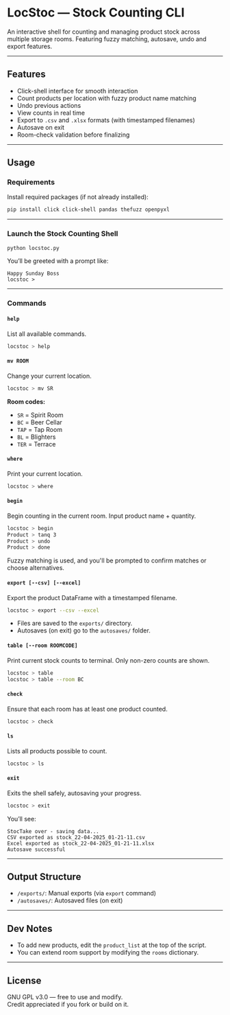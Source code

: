 #  LocStoc — Stock Counting CLI

An interactive shell for counting and managing product stock across multiple storage rooms. Featuring fuzzy matching, autosave, undo and export features.

---

##  Features

-  Click-shell interface for smooth interaction
-  Count products per location with fuzzy product name matching
-  Undo previous actions
-  View counts in real time
-  Export to `.csv` and `.xlsx` formats (with timestamped filenames)
-  Autosave on exit
-  Room-check validation before finalizing

---

##  Usage

###  Requirements

Install required packages (if not already installed):

```bash
pip install click click-shell pandas thefuzz openpyxl
```

---

###  Launch the Stock Counting Shell

```bash
python locstoc.py
```

You’ll be greeted with a prompt like:

```
Happy Sunday Boss
locstoc >
```

---

###  Commands

#### `help`

List all available commands.

```bash
locstoc > help
```

#### `mv ROOM`

Change your current location.

```bash
locstoc > mv SR
```

**Room codes:**
- `SR` = Spirit Room  
- `BC` = Beer Cellar  
- `TAP` = Tap Room  
- `BL` = Blighters  
- `TER` = Terrace

#### `where`

Print your current location.

```bash
locstoc > where
```

#### `begin`

Begin counting in the current room. Input product name + quantity.

```bash
locstoc > begin
Product > tanq 3
Product > undo
Product > done
```

Fuzzy matching is used, and you'll be prompted to confirm matches or choose alternatives.

#### `export [--csv] [--excel]`

Export the product DataFrame with a timestamped filename.

```bash
locstoc > export --csv --excel
```

- Files are saved to the `exports/` directory.
- Autosaves (on exit) go to the `autosaves/` folder.

#### `table [--room ROOMCODE]`

Print current stock counts to terminal. Only non-zero counts are shown.

```bash
locstoc > table
locstoc > table --room BC
```

#### `check`

Ensure that each room has at least one product counted.

```bash
locstoc > check
```

#### `ls`

Lists all products possible to count.
```bash
locstoc > ls
```

#### `exit`

Exits the shell safely, autosaving your progress.

```bash
locstoc > exit
```

You’ll see:

```
StocTake over - saving data...
CSV exported as stock_22-04-2025_01-21-11.csv
Excel exported as stock_22-04-2025_01-21-11.xlsx
Autosave successful
```

---

##  Output Structure

- `/exports/`: Manual exports (via `export` command)
- `/autosaves/`: Autosaved files (on exit)

---

##  Dev Notes

- To add new products, edit the `product_list` at the top of the script.
- You can extend room support by modifying the `rooms` dictionary.

---


##  License

GNU GPL v3.0 — free to use and modify.  
Credit appreciated if you fork or build on it.
